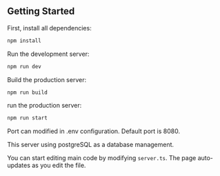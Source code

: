 
## Getting Started

First, install all dependencies:

```bash
npm install

```

Run the development server:

```bash
npm run dev

```

Build the production server:

```bash
npm run build

```

run the production server:

```bash
npm run start

```


Port can modified in .env configuration. Default port is 8080.

This server using postgreSQL as a database management. 

You can start editing main code by modifying `server.ts`. The page auto-updates as you edit the file.

